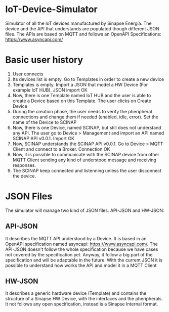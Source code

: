 # IoT-Device-Simulator

Simulator of all the IoT devices manufactured by Sinapse Energía. 
The device and the API that understands are populated though different JSON files. 
The APIs are based on MQTT and follows an OpenAPI Specifications: https://www.asyncapi.com/

# Basic user history

1. User connects
2. Its devices list is empty. Go to Templates in order to create a new device
3. Templates is empty. Import a JSON that model a HW Device (For example IoT HUB). JSON import OK
4. Now, there is one Template named IoT HUB and the user is able to create a Device based on this Template. The user clicks on Create Device
5. During the creation phase, the user needs to verify the pheripheral connections and change them if needed (enabled, idle, error). Set the name of the Device to SCINAP
6. Now, there is one Device, named SCINAP, but still does not understand any API. The user go to Device > Management and import an API named SCINAP API v0.0.1. Import OK
7. Now, SCINAP understands the SCINAP API v0.0.1. Go to Device > MQTT Client and connect to a Broker. Connection OK
8. Now, it is possible to communicate with the SCINAP device from other MQTT Client sending any kind of understood message and receiving responses. 
9. The SCINAP keep connected and listenning unless the user disconnect the device.

# JSON Files

The simulator will manage two kind of JSON files. API-JSON and HW-JSON:

## API-JSON

It describes the MQTT API understood by a Device. It is based in an OpenAPI specification named asyncapi: https://www.asyncapi.com/. The API-JSON doesn't follow the whole specification because we have cases not covered by the specification yet. Anyway, it follow a big part of the specification and will be adaptable in the future. With the current JSON it is possible to understand how works the API and model it in a MQTT Client

## HW-JSON

It describes a generic hardware device (Template) and contains the structure of a Sinapse HW Device, with the interfaces and the pheripherals. It not follows any open specification, instead is a Sinapse Internal format.
